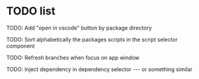 # TODO list

TODO: Add "open in vscode" button by package directory

TODO: Sort alphabetically the packages scripts in the script selector component

TODO: Refresh branches when focus on app window

TODO: Inject dependency in dependency selector --- or something similar

